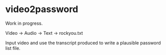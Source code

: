 # video2password

Work in progress.


Video -> Audio -> Text -> rockyou.txt  

Input video and use the transcript produced to write a plausible password list file.
